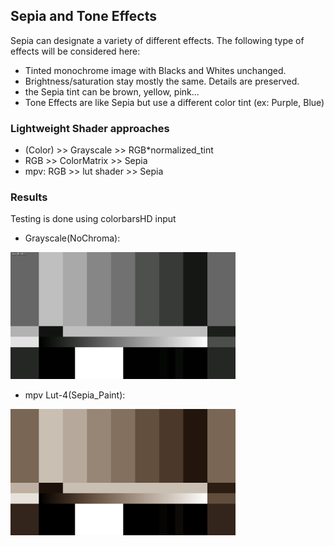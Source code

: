 ## Sepia and Tone Effects 

Sepia can designate a variety of different effects. The following type of effects will be considered here: 
- Tinted monochrome image with Blacks and Whites unchanged. 
- Brightness/saturation stay mostly the same. Details are preserved. 
- the Sepia tint can be brown, yellow, pink...
- Tone Effects are like Sepia but use a different color tint (ex: Purple, Blue)  

### Lightweight Shader approaches
- (Color) >> Grayscale >> RGB*normalized_tint
- RGB >> ColorMatrix >> Sepia 
- mpv: RGB >> lut shader >> Sepia

### Results
Testing is done using colorbarsHD input

- Grayscale(NoChroma):<br/>
<img src="https://raw.githubusercontent.com/butterw/bShaders/master/assets/img/ColorBarsHD720_noChroma.png" width="360">

- mpv Lut-4(Sepia_Paint):<br/>
<img src="https://raw.githubusercontent.com/butterw/bShaders/master/assets/img/ColorBarsHD720_Sepia_Paint-4.png" width="360">



